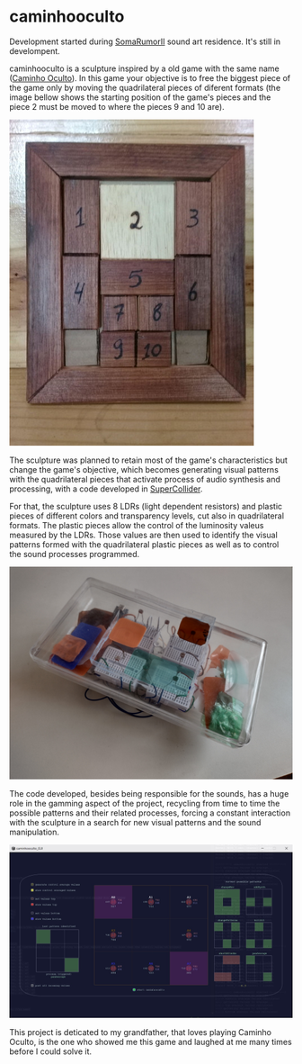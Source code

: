 # caminhooculto
Development started during [SomaRumorII](http://www.artes.uff.br/somarumor/II/en/) sound art residence. It's still in develompent.

caminhooculto is a sculpture inspired by a old game with the same name ([Caminho Oculto](https://duckduckgo.com/?q=caminho+oculto+jogo&t=brave&iax=images&iai=https%3A%2F%2Fimg.elo7.com.br%2Fproduct%2Fmain%2F294FA7A%2Fcaminho-oculto-em-madeira-memoria.jpg&ia=images)). In this game your objective is to free the biggest piece of the game only by moving the quadrilateral pieces of diferent formats (the image bellow shows the starting position of the game's pieces and the piece 2 must be moved to where the pieces 9 and 10 are). 

![caminhoOculto](gitimgs/caminhoOculto.jpg)

The sculpture was planned to retain most of the game's characteristics but change the game's objective, which becomes generating visual patterns with the quadrilateral pieces that activate process of audio synthesis and processing, with a code developed in [SuperCollider](https://supercollider.github.io/).

For that, the sculpture uses 8 LDRs (light dependent resistors) and plastic pieces of different colors and transparency levels, cut also in quadrilateral formats. The plastic pieces allow the control of the luminosity valeus measured by the LDRs. Those values are then used to identify the visual patterns formed with the quadrilateral plastic pieces as well as to control the sound processes programmed.

![caminhooculto_sculpture](gitimgs/caminhoocultoFoto_caioCampos.jpg)

The code developed, besides being responsible for the sounds, has a huge role in the gamming aspect of the project, recycling from time to time the possible patterns and their related processes, forcing a constant interaction with the sculpture in a search for new visual patterns and the sound manipulation.

![caminhooculto_GUI](gitimgs/caminhoocultoGUI_caioCampos.jpg)

This project is deticated to my grandfather, that loves playing Caminho Oculto, is the one who showed me this game and laughed at me many times before I could solve it.